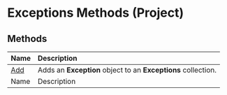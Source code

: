 
# Exceptions Methods (Project)

## Methods



|**Name**|**Description**|
|:-----|:-----|
| [Add](a20cbcdf-d764-de46-d57f-0cc283665129.md)|Adds an  **Exception** object to an **Exceptions** collection.|
|Name|Description|
